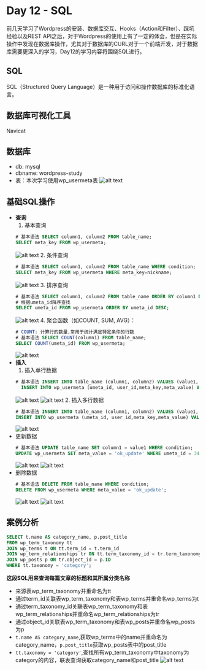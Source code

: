 # Day  12 - SQL

前几天学习了Wordpress的安装、数据库交互、Hooks（Action和Filter）、踩坑经验以及REST API之后，对于Wordpress的使用上有了一定的体会，但是在实际操作中发现在数据库操作，尤其对于数据库的CURL对于一个前端开发，对于数据库需要更深入的学习，Day12的学习内容将围绕SQL进行。


## SQL
SQL（Structured Query Language）是一种用于访问和操作数据库的标准化语言。

## 数据库可视化工具
Navicat

## 数据库
- db: mysql
- dbname: wordpress-study
- 表：本次学习使用wp_usermeta表
![alt text](image.png)

## 基础SQL操作
- **查询**
   1. 基本查询
   ```sql
   # 基本语法 SELECT column1, column2 FROM table_name;
   SELECT meta_key FROM wp_usermeta;
   ```
   ![alt text](image-1.png)
   2. 条件查询
    ```sql
    # 基本语法 SELECT column1, column2 FROM table_name WHERE condition;
    SELECT meta_key FROM wp_usermeta WHERE meta_key=nickname;
    ```
    ![alt text](image-2.png)
   3. 排序查询
    ```sql
    # 基本语法 SELECT column1, column2 FROM table_name ORDER BY column1 DESC;
    # 根据umeta_id降序查找
    SELECT umeta_id FROM wp_usermeta ORDER BY umeta_id DESC;
    ```
    ![alt text](image-3.png)
    4. 聚合函数（如COUNT, SUM, AVG）：
    ```sql
    # COUNT: 计算行的数量,常用于统计满足特定条件的行数
    # 基本语法 SELECT COUNT(column1) FROM table_name;
    SELECT COUNT(umeta_id) FROM wp_usermeta;
    ```
    ![alt text](image-4.png)
- **插入**
  1. 插入单行数据
  ```sql
  # 基本语法 INSERT INTO table_name (column1, column2) VALUES (value1, value2);
    INSERT INTO wp_usermeta (umeta_id, user_id,meta_key,meta_value) VALUES (33, 3, 'example_insert', 'ok');
  ```
  ![alt text](image-5.png)
  ![alt text](image-6.png)
  2. 插入多行数据
  ```sql
  # 基本语法 INSERT INTO table_name (column1, column2) VALUES (value1, value2), (value3, value4);
  INSERT INTO wp_usermeta (umeta_id, user_id,meta_key,meta_value) VALUES (34, 3, 'example_insert2', 'ok2'),(35, 3, 'example_insert3', 'ok3');
  ```
  ![alt text](image-7.png)
- 更新数据
  ```sql
  # 基本语法 UPDATE table_name SET column1 = value1 WHERE condition;
  UPDATE wp_usermeta SET meta_value = 'ok_update' WHERE umeta_id = 34;
  ```
  ![alt text](image-8.png)
  ![alt text](image-9.png)
- 删除数据
  ```sql
  # 基本语法 DELETE FROM table_name WHERE condition;
  DELETE FROM wp_usermeta WHERE meta_value = 'ok_update';
  ```
  ![alt text](image-10.png)
  ![alt text](image-11.png)
  
## 案例分析
```sql
SELECT t.name AS category_name, p.post_title 
FROM wp_term_taxonomy tt
JOIN wp_terms t ON tt.term_id = t.term_id
JOIN wp_term_relationships tr ON tt.term_taxonomy_id = tr.term_taxonomy_id
JOIN wp_posts p ON tr.object_id = p.ID
WHERE tt.taxonomy = 'category';
```

**这段SQL用来查询每篇文章的标题和其所属分类名称**

- 来源表wp_term_taxonomy并重命名为tt
- 通过term_id关联表wp_term_taxonomy和表wp_terms并重命名wp_terms为t
- 通过term_taxonomy_id关联表wp_term_taxonomy和表wp_term_relationships并重命名wp_term_relationships为tr
- 通过object_id关联表wp_term_taxonomy和表wp_posts并重命名wp_posts为p
- ```t.name AS category_name```,获取wp_terms中的name并重命名为category_name，```p.post_title```获取wp_posts表中的post_title
- ```tt.taxonomy = 'category'```,查找所有wp_term_taxonomy中taxonomy为category的内容，联表查询获取category_name和post_title
![alt text](image-12.png)